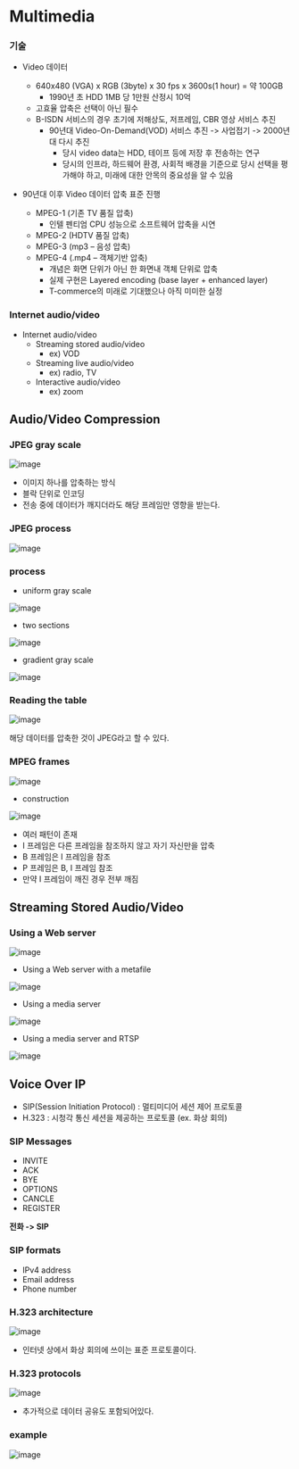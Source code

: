# Multimedia

### 기술

- Video 데이터
    - 640x480 (VGA) x RGB (3byte) x 30 fps x 3600s(1 hour) = 약 100GB
        - 1990년 초 HDD 1MB 당 1만원 산정시 10억
    - 고효율 압축은 선택이 아닌 필수
    - B-ISDN 서비스의 경우 초기에 저해상도, 저프레임, CBR 영상 서비스 추진
        - 90년대 Video-On-Demand(VOD) 서비스 추진 -> 사업접기 -> 2000년대 다시 추진
            - 당시 video data는 HDD, 테이프 등에 저장 후 전송하는 연구
            - 당시의 인프라, 하드웨어 환경, 사회적 배경을 기준으로 당시 선택을 평가해야 하고, 미래에 대한 안목의 중요성을 알 수 있음

- 90년대 이후 Video 데이터 압축 표준 진행
    - MPEG-1 (기존 TV 품질 압축)
        - 인텔 펜티엄 CPU 성능으로 소프트웨어 압축을 시연
    - MPEG-2 (HDTV 품질 압축)
    - MPEG-3 (mp3 – 음성 압축)
    - MPEG-4 (.mp4 – 객체기반 압축)
        - 개념은 화면 단위가 아닌 한 화면내 객체 단위로 압축
        - 실제 구현은 Layered encoding (base layer + enhanced layer)
        - T-commerce의 미래로 기대했으나 아직 미미한 실정


### Internet audio/video

- Internet audio/video
    - Streaming stored audio/video
        - ex) VOD
    - Streaming live audio/video
        - ex) radio, TV
    - Interactive audio/video
        - ex) zoom

## Audio/Video Compression

### JPEG gray scale

![image](https://user-images.githubusercontent.com/59367782/99933755-4bd17400-2d9f-11eb-9da7-2989f1955ec6.png)

- 이미지 하나를 압축하는 방식
- 블락 단위로 인코딩
- 전송 중에 데이터가 깨지더라도 해당 프레임만 영향을 받는다.

### JPEG process

![image](https://user-images.githubusercontent.com/59367782/99933825-77545e80-2d9f-11eb-9c5e-1e2e92770dff.png)

### process

- uniform gray scale

![image](https://user-images.githubusercontent.com/59367782/99933842-863b1100-2d9f-11eb-9f50-905856d5f137.png)

- two sections

![image](https://user-images.githubusercontent.com/59367782/99933843-8804d480-2d9f-11eb-9d28-9cee5456db4f.png)

- gradient gray scale

![image](https://user-images.githubusercontent.com/59367782/99933849-89ce9800-2d9f-11eb-88a2-d18c8fab344b.png)

### Reading the table

![image](https://user-images.githubusercontent.com/59367782/99933904-b5ea1900-2d9f-11eb-8d30-baef25814167.png)

해당 데이터를 압축한 것이 JPEG라고 할 수 있다.

### MPEG frames

![image](https://user-images.githubusercontent.com/59367782/99933935-ce5a3380-2d9f-11eb-9446-088ca30281aa.png)

- construction

![image](https://user-images.githubusercontent.com/59367782/99933938-cf8b6080-2d9f-11eb-8f76-5aff029c994b.png)

- 여러 패턴이 존재
- I 프레임은 다른 프레임을 참조하지 않고 자기 자신만을 압축
- B 프레임은 I 프레임을 참조
- P 프레임은 B, I 프레임 참조
- 만약 I 프레임이 깨진 경우 전부 깨짐

## Streaming Stored Audio/Video

### Using a Web server

![image](https://user-images.githubusercontent.com/59367782/99935728-bafd9700-2da4-11eb-8ed2-5f99229eed37.png)

- Using a Web server with a metafile

![image](https://user-images.githubusercontent.com/59367782/99935749-c650c280-2da4-11eb-811b-5a811489f085.png)

- Using a media server

![image](https://user-images.githubusercontent.com/59367782/99935783-d9639280-2da4-11eb-828f-de7ab756b07d.png)

- Using a media server and RTSP

![image](https://user-images.githubusercontent.com/59367782/99935810-e97b7200-2da4-11eb-8428-f33790720275.png)

## Voice Over IP

- SIP(Session Initiation Protocol) : 멀티미디어 세션 제어 프로토콜
- H.323 : 시청각 통신 세션을 제공하는 프로토콜 (ex. 화상 회의)

### SIP Messages

- INVITE
- ACK
- BYE
- OPTIONS
- CANCLE
- REGISTER

**전화 -> SIP**

### SIP formats

- IPv4 address
- Email address
- Phone number

### H.323 architecture

![image](https://user-images.githubusercontent.com/59367782/99936015-6eff2200-2da5-11eb-8452-f76f91d76f41.png)

- 인터넷 상에서 화상 회의에 쓰이는 표준 프로토콜이다.

### H.323 protocols

![image](https://user-images.githubusercontent.com/59367782/99936020-758d9980-2da5-11eb-97fb-f4f87916b23d.png)

- 추가적으로 데이터 공유도 포함되어있다.

### example
![image](https://user-images.githubusercontent.com/59367782/99936025-77575d00-2da5-11eb-9767-98ef9a349e5e.png)